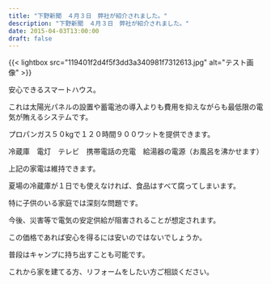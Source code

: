 ```yaml
---
title: "下野新聞　４月３日　弊社が紹介されました。"
description: "下野新聞　４月３日　弊社が紹介されました。"
date: 2015-04-03T13:00:00
draft: false
---
```


{{< lightbox src="119401f2d4f5f3dd3a340981f7312613.jpg" alt="テスト画像" >}}

安心できるスマートハウス。

これは太陽光パネルの設置や蓄電池の導入よりも費用を抑えながらも最低限の電気が賄えるシステムです。

プロパンガス５０kgで１２０時間９００ワットを提供できます。

冷蔵庫　電灯　テレビ　携帯電話の充電　給湯器の電源（お風呂を沸かせます）

上記の家電は維持できます。

夏場の冷蔵庫が１日でも使えなければ、食品はすべて腐ってしまいます。

特に子供のいる家庭では深刻な問題です。

今後、災害等で電気の安定供給が阻害されることが想定されます。

この価格であれば安心を得るには安いのではないでしょうか。

普段はキャンプに持ち出すことも可能です。

これから家を建てる方、リフォームをしたい方ご相談ください。



